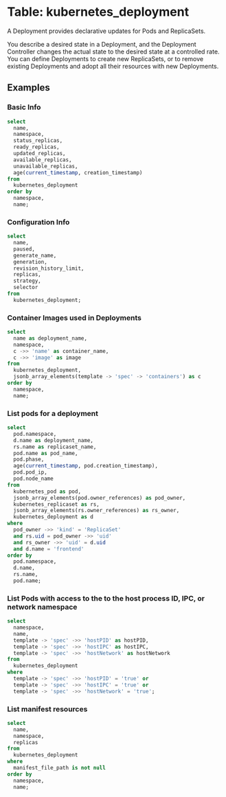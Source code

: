 # Table: kubernetes_deployment

A Deployment provides declarative updates for Pods and ReplicaSets.

You describe a desired state in a Deployment, and the Deployment Controller changes the actual state to the desired state at a controlled rate. You can define Deployments to create new ReplicaSets, or to remove existing Deployments and adopt all their resources with new Deployments.

## Examples

### Basic Info

```sql
select
  name,
  namespace,
  status_replicas,
  ready_replicas,
  updated_replicas,
  available_replicas,
  unavailable_replicas,
  age(current_timestamp, creation_timestamp)
from
  kubernetes_deployment
order by
  namespace,
  name;
```

### Configuration Info

```sql
select
  name,
  paused,
  generate_name,
  generation,
  revision_history_limit,
  replicas,
  strategy,
  selector
from
  kubernetes_deployment;
```

### Container Images used in Deployments

```sql
select 
  name as deployment_name,
  namespace,
  c ->> 'name' as container_name,
  c ->> 'image' as image
from 
  kubernetes_deployment,
  jsonb_array_elements(template -> 'spec' -> 'containers') as c
order by
  namespace,
  name;
```

### List pods for a deployment

```sql
select
  pod.namespace,
  d.name as deployment_name,
  rs.name as replicaset_name,
  pod.name as pod_name,
  pod.phase,
  age(current_timestamp, pod.creation_timestamp),
  pod.pod_ip,
  pod.node_name
from 
  kubernetes_pod as pod,
  jsonb_array_elements(pod.owner_references) as pod_owner,
  kubernetes_replicaset as rs,
  jsonb_array_elements(rs.owner_references) as rs_owner,
  kubernetes_deployment as d
where 
  pod_owner ->> 'kind' = 'ReplicaSet'
  and rs.uid = pod_owner ->> 'uid'
  and rs_owner ->> 'uid' = d.uid 
  and d.name = 'frontend'
order by
  pod.namespace,
  d.name,
  rs.name,
  pod.name;
```

### List Pods with access to the to the host process ID, IPC, or network namespace

```sql
select 
  namespace,
  name,
  template -> 'spec' ->> 'hostPID' as hostPID,
  template -> 'spec' ->> 'hostIPC' as hostIPC,
  template -> 'spec' ->> 'hostNetwork' as hostNetwork
from 
  kubernetes_deployment
where
  template -> 'spec' ->> 'hostPID' = 'true' or
  template -> 'spec' ->> 'hostIPC' = 'true' or
  template -> 'spec' ->> 'hostNetwork' = 'true';
```

### List manifest resources

```sql
select
  name,
  namespace,
  replicas
from
  kubernetes_deployment
where
  manifest_file_path is not null
order by
  namespace,
  name;
```
